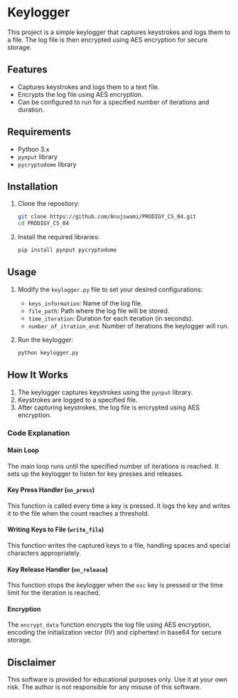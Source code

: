 # Keylogger

This project is a simple keylogger that captures keystrokes and logs them to a file. The log file is then encrypted using AES encryption for secure storage.

## Features

- Captures keystrokes and logs them to a text file.
- Encrypts the log file using AES encryption.
- Can be configured to run for a specified number of iterations and duration.

## Requirements

- Python 3.x
- `pynput` library
- `pycryptodome` library

## Installation

1. Clone the repository:
    ```bash
    git clone https://github.com/Anujswami/PRODIGY_CS_04.git
    cd PRODIGY_CS_04
    ```

2. Install the required libraries:
    ```bash
    pip install pynput pycryptodome
    ```

## Usage

1. Modify the `keylogger.py` file to set your desired configurations:
    - `keys_information`: Name of the log file.
    - `file_path`: Path where the log file will be stored.
    - `time_iteration`: Duration for each iteration (in seconds).
    - `number_of_itration_end`: Number of iterations the keylogger will run.

2. Run the keylogger:
    ```bash
    python keylogger.py
    ```

## How It Works

1. The keylogger captures keystrokes using the `pynput` library.
2. Keystrokes are logged to a specified file.
3. After capturing keystrokes, the log file is encrypted using AES encryption.

### Code Explanation

#### Main Loop

The main loop runs until the specified number of iterations is reached. It sets up the keylogger to listen for key presses and releases.

#### Key Press Handler (`on_press`)

This function is called every time a key is pressed. It logs the key and writes it to the file when the count reaches a threshold.

#### Writing Keys to File (`write_file`)

This function writes the captured keys to a file, handling spaces and special characters appropriately.

#### Key Release Handler (`on_release`)

This function stops the keylogger when the `esc` key is pressed or the time limit for the iteration is reached.

#### Encryption

The `encrypt_data` function encrypts the log file using AES encryption, encoding the initialization vector (IV) and ciphertext in base64 for secure storage.


## Disclaimer

This software is provided for educational purposes only. Use it at your own risk. The author is not responsible for any misuse of this software.



